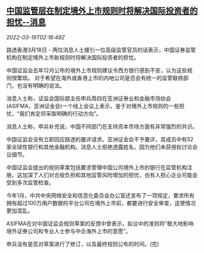 <!--1647657063000-->
[中国监管层在制定境外上市规则时将解决国际投资者的担忧--消息](https://cn.reuters.com/article/china-csrc-overseas-ipo-rules-0319-idCNKCS2LG021)
------

<div><i>2022-03-19T02:16:49Z</i></div><p>路透香港3月18日 - 两位消息人士援引一位高级监管官员的话表示，中国证券监管机构在制定境外上市新规则时将解决国际投资者的担忧。</p><p>中国证监会去年12月公布的境外上市规则建议令西方银行感到不安，认为这些规则很繁琐。 对于希望在海外或香港上市的内地公司是否会有统一的监管联络部门，也没有明确的说法。</p><p>消息人士称，证监会国际部主任申兵周四在亚洲证券业和金融市场协会(ASIFMA，亚洲证金会)一个线上会议上表示，鉴于对境外上市规则的一些担忧，“我们肯定将采取明确的行动方向”。</p><p>消息人士称，申兵补充说，中国不同部门在支持资本市场方面有非常强烈的共识。</p><p>中国证监会没有立即回应路透的置评请求。亚洲证金会不予置评，其成员中有52家全球性银行和其他金融机构。消息人士拒绝透露姓名，因为他们未获授权讨论会议细节。</p><p>中国证监会提出的规则草案包括要求管理中国公司境外上市的银行在监管机构注册。这加深了人们对合规负担和其他监管风险增加的担忧，也有人担心企业可能会受到多次监管检查。</p><p>今年1月，中共中央网络安全和信息化委员会办公室还宣布了一项规定，要求所有拥有超过100万用户数据的平台公司在境外上市前，都要进行安全审查，这使情况更加混乱。</p><p>ASIFMA在对中国证监会规则草案的反馈中曾表示，拟议中的准则将“极大地影响境外证券公司和专业人士参与中企海外上市的意愿”。</p><p>申兵没有是否对草案进行了修订，以及最终规则公布的时间。(完)</p>

